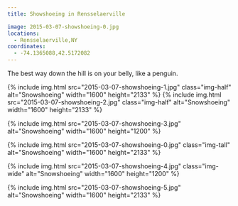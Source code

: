 ```yaml
---
title: Showshoeing in Rensselaerville

image: 2015-03-07-showshoeing-0.jpg
locations:
  - Rensselaerville,NY
coordinates:
  - -74.1365088,42.5172082
---
```


The best way down the hill is on your belly, like a penguin.

<div class="photos">

{% include img.html src="2015-03-07-showshoeing-1.jpg" class="img-half" alt="Snowshoeing" width="1600" height="2133" %}
{% include img.html src="2015-03-07-showshoeing-2.jpg" class="img-half" alt="Snowshoeing" width="1600" height="2133" %}

{% include img.html src="2015-03-07-showshoeing-3.jpg"  alt="Snowshoeing" width="1600" height="1200" %}

{% include img.html src="2015-03-07-showshoeing-0.jpg" class="img-tall" alt="Snowshoeing" width="1600" height="2133" %}

{% include img.html src="2015-03-07-showshoeing-4.jpg" class="img-wide" alt="Snowshoeing" width="1600" height="1200" %}

{% include img.html src="2015-03-07-showshoeing-5.jpg" alt="Snowshoeing" width="1600" height="2133" %}

</div>
